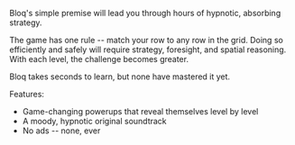 Bloq's simple premise will lead you through hours of hypnotic, absorbing strategy. 

The game has one rule -- match your row to any row in the grid. Doing so efficiently and safely will require strategy, foresight, and spatial reasoning. With each level, the challenge becomes greater. 

Bloq takes seconds to learn, but none have mastered it yet. 

Features: 

  - Game-changing powerups that reveal themselves level by level
  - A moody, hypnotic original soundtrack
  - No ads -- none, ever

